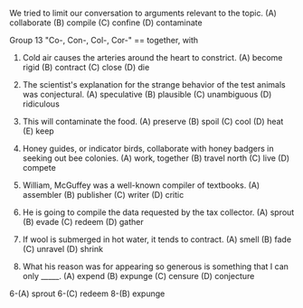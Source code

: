 We tried to limit our conversation to arguments relevant to the topic.
(A) collaborate   (B) compile   (C) confine   (D) contaminate



Group 13 
"Co-, Con-, Col-, Cor-" == together, with

1. Cold air causes the arteries around the heart to constrict.
(A) become rigid    (B) contract    (C) close   (D) die

2. The scientist's explanation for the strange behavior of the test animals was conjectural.
(A) speculative   (B) plausible   (C) unambiguous   (D) ridiculous

3. This will contaminate the food.
(A) preserve    (B) spoil   (C) cool    (D) heat    (E) keep

4. Honey guides, or indicator birds, collaborate with honey badgers in seeking out bee colonies.
(A) work, together    (B) travel north    (C) live    (D) compete

5. William, McGuffey was a well-known compiler of textbooks.
(A) assembler   (B) publisher   (C) writer    (D) critic

6. He is going to compile the data requested by the tax collector.
(A) sprout    (B) evade   (C) redeem    (D) gather

7. If wool is submerged in hot water, it tends to contract.
(A) smell   (B) fade    (C) unravel   (D) shrink

8. What his reason was for appearing so generous is something that I can only _____.
(A) expend    (B) expunge   (C) censure   (D) conjecture  

6-(A) sprout
6-(C) redeem
8-(B) expunge
